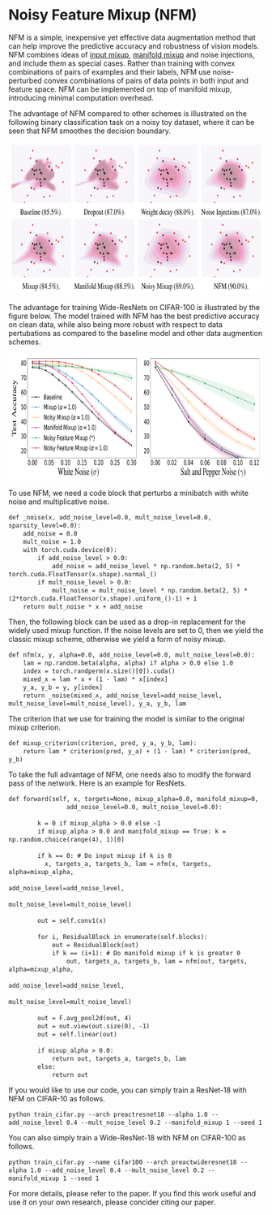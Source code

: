 # Noisy Feature Mixup (NFM)

NFM is a simple, inexpensive yet effective data augmentation method that can help improve the predictive accuracy and robustness of vision models. NFM combines ideas of [input mixup](https://arxiv.org/abs/1710.09412), [manifold mixup](https://arxiv.org/abs/1806.05236) and noise injections, and include them as special cases. Rather than training with convex combinations of pairs of examples and their labels, NFM use noise-perturbed convex combinations of pairs of  data points in both input and feature space. NFM can be implemented on top of manifold mixup, introducing minimal computation overhead.

The advantage of NFM compared to other schemes is illustrated on the following binary classification task on a noisy toy dataset, where it can be seen that NFM smoothes the decision boundary.

<p align="center">
    <img src="db.png" height="300">
</p>

The advantage for training Wide-ResNets on CIFAR-100 is illustrated by the figure below. The model trained with NFM has the best predictive accuracy on clean data, while also being more robust with respect to data pertubations as compared to the baseline model and other data augmention schemes. 

<p align="center">
    <img src="WideResNet.png" height="250">
</p>

To use NFM, we need a code block that perturbs a minibatch with white noise and multiplicative noise.

```
def _noise(x, add_noise_level=0.0, mult_noise_level=0.0, sparsity_level=0.0):
    add_noise = 0.0
    mult_noise = 1.0
    with torch.cuda.device(0):
        if add_noise_level > 0.0:
            add_noise = add_noise_level * np.random.beta(2, 5) * torch.cuda.FloatTensor(x.shape).normal_()
        if mult_noise_level > 0.0:
            mult_noise = mult_noise_level * np.random.beta(2, 5) * (2*torch.cuda.FloatTensor(x.shape).uniform_()-1) + 1 
    return mult_noise * x + add_noise
```

Then, the following block can be used as a drop-in replacement for the widely used mixup function. If the noise levels are set to 0, then we yield the classic mixup scheme, otherwise we yield a form of noisy mixup.

```
def nfm(x, y, alpha=0.0, add_noise_level=0.0, mult_noise_level=0.0):
    lam = np.random.beta(alpha, alpha) if alpha > 0.0 else 1.0
    index = torch.randperm(x.size()[0]).cuda()
    mixed_x = lam * x + (1 - lam) * x[index]
    y_a, y_b = y, y[index]
    return _noise(mixed_x, add_noise_level=add_noise_level, mult_noise_level=mult_noise_level), y_a, y_b, lam
```

The criterion that we use for training the model is similar to the original mixup criterion.

```
def mixup_criterion(criterion, pred, y_a, y_b, lam):
    return lam * criterion(pred, y_a) + (1 - lam) * criterion(pred, y_b)
```

To take the full advantage of NFM, one needs also to modify the forward pass of the network. Here is an example for ResNets.

``` 
def forward(self, x, targets=None, mixup_alpha=0.0, manifold_mixup=0, 
                add_noise_level=0.0, mult_noise_level=0.0):
           
        k = 0 if mixup_alpha > 0.0 else -1
        if mixup_alpha > 0.0 and manifold_mixup == True: k = np.random.choice(range(4), 1)[0]
        
        if k == 0: # Do input mixup if k is 0 
          x, targets_a, targets_b, lam = nfm(x, targets, alpha=mixup_alpha, 
                                              add_noise_level=add_noise_level, 
                                              mult_noise_level=mult_noise_level)

        out = self.conv1(x)
        
        for i, ResidualBlock in enumerate(self.blocks):
            out = ResidualBlock(out)
            if k == (i+1): # Do manifold mixup if k is greater 0
                out, targets_a, targets_b, lam = nfm(out, targets, alpha=mixup_alpha, 
                                           add_noise_level=add_noise_level, 
                                           mult_noise_level=mult_noise_level)

        out = F.avg_pool2d(out, 4)
        out = out.view(out.size(0), -1)
        out = self.linear(out)
        
        if mixup_alpha > 0.0:
            return out, targets_a, targets_b, lam
        else:
            return out
```

If you would like to use our code, you can simply train a ResNet-18 with NFM on CIFAR-10 as follows.


```
python train_cifar.py --arch preactresnet18 --alpha 1.0 --add_noise_level 0.4 --mult_noise_level 0.2 --manifold_mixup 1 --seed 1
```

You can also simply train a Wide-ResNet-18 with NFM on CIFAR-100 as follows.

```
python train_cifar.py --name cifar100 --arch preactwideresnet18 --alpha 1.0 --add_noise_level 0.4 --mult_noise_level 0.2 --manifold_mixup 1 --seed 1
```




For more details, please refer to the paper. If you find this work useful and use it on your own research, please concider citing our paper.


